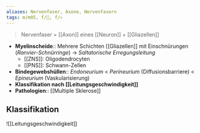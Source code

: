 ```yaml
---
aliases: Nervenfaser, Axone, Nervenfasern
tags: m/m05, f/🧠, f/💀
---
```

> Nervenfaser = [[Axon]] eines [[Neuron]] + [[Gliazellen]]
- **Myelinscheide**:: Mehrere Schichten [[Gliazellen]] mit Einschnürungen (*Ranvier-Schnürringe*) → *Saltatorische Erregungsleitung*
	- [[ZNS]]: Oligodendrocyten
	- [[PNS]]: Schwann-Zellen
- **Bindegewebshüllen**:: *Endoneurium* < *Perineurium* (Diffusionsbarriere) < *Epineurium* (Vaskularisierung)
- **Klassifikation nach [[Leitungsgeschwindigkeit]]**
- **Pathologien**:: [[Multiple Sklerose]]
## Klassifikation
![[Leitungsgeschwindigkeit]]